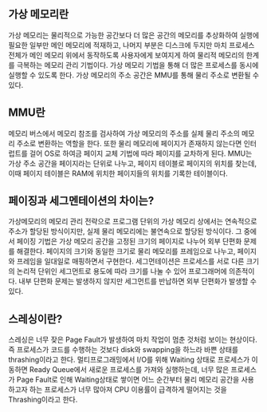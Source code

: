 ## 가상 메모리란
가상 메모리는 물리적으로 가능한 공간보다 더 많은 공간의 메모리를 추상화하여 실행에 필요한 일부만 메인 메모리에 적재하고, 
나머지 부분은 디스크에 두지만 마치 프로세스 전체가 메인 메모리 위에서 동작하도록 사용자에게 보여지게 하여 물리적 메모리의 한계를 극복하는 메모리 관리 기법이다.
가상 메모리 기법을 통해 더 많은 프로세스를 동시에 실행할 수 있도록 한다.
가상 메모리의 주소 공간은 MMU를 통해 물리 주소로 변환될 수 있다.

## MMU란
메모리 버스에서 메모리 참조를 검사하여 가상 메모리의 주소를 실제 물리 주소의 메모리 주소로 변환하는 역할을 한다. 
또한 물리 메모리에 페이지가 존재하지 않는다면 인터럽트를 걸어 OS로 하여금 페이지 교체 기법에 따라 페이지를 교차하게 된다. 
MMU는 가상 주소 공간을 페이지라는 단위로 나누고, 페이지 테이블로 페이지의 위치를 찾는데, 이때 페이지 테이블은 RAM에 위치한 페이지들의 위치를 기록한 테이블이다.

## 페이징과 세그멘테이션의 차이는?
가상메모리의 메모리 관리 전략으로 프로그램 단위의 가상 메모리 상에서는 연속적으로 주소가 할당된 방식이지만, 실제 물리 메모리에는 불연속으로 할당된 방식이다. 
그 중에서 페이징 기법은 가상 메모리 공간을 고정된 크기의 페이지로 나누어 외부 단편화 문제를 해결한다. 
페이지의 크기와 동일한 크기로 물리 메모리를 프레임으로 나누고, 페이지와 프레임을 일대일로 매핑하면서 구현한다. 
세그먼테이션은 프로세스를 서로 다른 크기의 논리적 단위인 세그먼트로 용도에 따라 크기를 나눌 수 있어 프로그래머에 의존적이다. 
내부 단편화 문제는 발생하지 않지만 세그먼트를 반납하면 외부 단편화가 발생할 수 있다.

## 스레싱이란?
스레싱은 너무 잦은 Page Fault가 발생하여 마치 작업이 멈춘 것처럼 보이는 현상이다. 
즉 프로세스가 코드를 수행하는 것보다 disk와 swapping을 하느라 바쁜 상태를 thrashing이라고 한다. 
멀티프로그래밍에서 I/O를 위해 Waiting 상태로 프로세스가 이동하면 Ready Queue에서 새로운 프로세스를 가져와 실행하는데, 
너무 많은 프로세스가 Page Fault로 인해 Waiting상태로 쌓이면 어느 순간부터 물리 메모리 공간을 사용하고자 하는 프로세스가 너무 많아져 CPU 이용률이 급격하게 떨어지는 것을 Thrashing이라고 한다.
